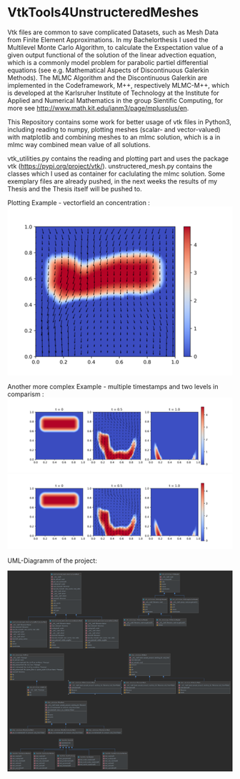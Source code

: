 # VtkTools4UnstructeredMeshes
Vtk files are common to save complicated Datasets, such as Mesh Data from Finite Element Approximations. In my Bachelorthesis I used the Multilevel Monte Carlo Algorithm, to calculate the Exspectation value of a given output functional of the solution of the linear advection equation, which is a commonly model problem for parabolic partiel differential equations (see e.g. Mathematical Aspects of Discontinuous Galerkin Methods). 
The MLMC Algorithm and the Discontinuous Galerkin are implemented in the Codeframework, M++, respectively MLMC-M++, which is developed at the Karlsruher Institute of Technology at the Institute for Applied and Numerical Mathematics in the group Sientific Computing, for more see http://www.math.kit.edu/ianm3/page/mplusplus/en.

This Repository contains some work for better usage of vtk files in Python3, including reading to numpy, plotting meshes (scalar- and vector-valued) with matplotlib and combining meshes to an mlmc solution, which is a in mlmc way combined mean value of all solutions.

vtk_utilities.py contains the reading and plotting part and uses the package vtk (https://pypi.org/project/vtk/).
unstructered_mesh.py contains the classes which I used as container for caclulating the mlmc solution.
Some exemplary files are already pushed, in the next weeks the results of my Thesis and the Thesis itself will be pushed to.

Plotting Example - vectorfield an concentration :
![Plotting Example](/plot7.png)

Another more complex Example - multiple timestamps and two levels in comparism :
![Another more complex Example](/sample_7_0.png)
![](/sample_coarse_7_0.png)

UML-Diagramm of the project:

![UML Diagramm](/klassenuml3.png)

